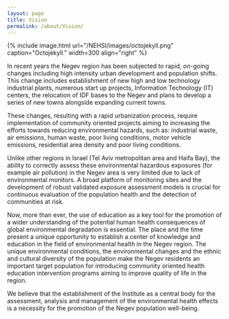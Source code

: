 ```yaml
---
layout: page
title: Vision
permalink: /about/Vision/
---
```


{% include image.html url="/NEHSI/images/octojekyll.png" caption="Octojekyll." width=300 align="right" %}

In
recent years the Negev region has been subjected to rapid, on-going
changes including high intensity urban development and population
shifts. This change includes establishment of new high and low
technology industrial plants, numerous start up projects, Information
Technology (IT) centers, the relocation of IDF bases to the Negev and
plans to develop a series of new towns alongside expanding current
towns. 

These
changes, resulting with a rapid urbanization process, require
implementation of community oriented projects aiming to increasing
the efforts towards reducing environmental hazards, such as:
industrial waste, air emissions, human waste, poor living conditions,
motor vehicle emissions, residential area density and poor living
conditions.

Unlike
other regions in Israel (Tel Aviv metropolitan area and Haifa Bay),
the ability to correctly assess these environmental hazardous
exposures (for example air pollution) in the Negev area is very
limited due to lack of environmental monitors.  A broad platform of
monitoring sites and the development of robust validated exposure
assessment models is crucial for continuous evaluation of the
population health and the detection of communities at risk. 

Now,
more than ever, the use of education as a key tool for the promotion
of a wider understanding of the potential human health consequences
of global environmental degradation is essential.  The place and the
time present a unique opportunity to establish a center of knowledge
and education in the field of environmental health in the Negev
region. The unique environmental conditions, the environmental
changes and the ethnic and cultural diversity of the population make
the Negev residents an important target population for introducing
community oriented health education intervention programs aiming to
improve   quality of life in the region. 

We
believe that the establishment of the Institute as a central body for
the assessment, analysis and management of the environmental health
effects is a necessity for the promotion of the Negev population
well-being.

